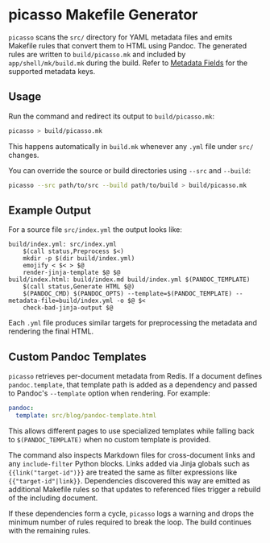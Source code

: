 # picasso Makefile Generator

`picasso` scans the `src/` directory for YAML metadata files and emits Makefile
rules that convert them to HTML using Pandoc. The generated rules are written to
`build/picasso.mk` and included by `app/shell/mk/build.mk` during the build.
Refer to [Metadata Fields](../reference/metadata-fields.md) for the supported metadata keys.

## Usage

Run the command and redirect its output to `build/picasso.mk`:

```bash
picasso > build/picasso.mk
```

This happens automatically in `build.mk` whenever any `.yml` file under `src/`
changes.

You can override the source or build directories using `--src` and `--build`:

```bash
picasso --src path/to/src --build path/to/build > build/picasso.mk
```

## Example Output

For a source file `src/index.yml` the output looks like:

```make
build/index.yml: src/index.yml
    $(call status,Preprocess $<)
    mkdir -p $(dir build/index.yml)
    emojify < $< > $@
    render-jinja-template $@ $@
build/index.html: build/index.md build/index.yml $(PANDOC_TEMPLATE)
    $(call status,Generate HTML $@)
    $(PANDOC_CMD) $(PANDOC_OPTS) --template=$(PANDOC_TEMPLATE) --metadata-file=build/index.yml -o $@ $<
    check-bad-jinja-output $@
```

Each `.yml` file produces similar targets for preprocessing the metadata and
rendering the final HTML.

## Custom Pandoc Templates

`picasso` retrieves per-document metadata from Redis. If a document defines
`pandoc.template`, that template path is added as a dependency and passed to
Pandoc's `--template` option when rendering. For example:

```yaml
pandoc:
  template: src/blog/pandoc-template.html
```

This allows different pages to use specialized templates while falling back to
`$(PANDOC_TEMPLATE)` when no custom template is provided.

The command also inspects Markdown files for cross-document links and any
`include-filter` Python blocks.  Links added via Jinja globals such as
`{{link("target-id")}}` are treated the same as filter expressions like
`{{"target-id"|link}}`. Dependencies discovered this way are emitted as
additional Makefile rules so that updates to referenced files trigger a rebuild
of the including document.

If these dependencies form a cycle, `picasso` logs a warning and drops the
minimum number of rules required to break the loop. The build continues with the
remaining rules.
